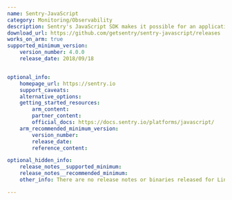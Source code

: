 ```yaml
---
name: Sentry-JavaScript
category: Monitoring/Observability
description: Sentry's JavaScript SDK makes it possible for an application to automatically report problems and performance metrics.
download_url: https://github.com/getsentry/sentry-javascript/releases
works_on_arm: true
supported_minimum_version:
    version_number: 4.0.0
    release_date: 2018/09/18


optional_info:
    homepage_url: https://sentry.io
    support_caveats:
    alternative_options:
    getting_started_resources:
        arm_content:
        partner_content:
        official_docs: https://docs.sentry.io/platforms/javascript/
    arm_recommended_minimum_version:
        version_number:
        release_date:
        reference_content:

optional_hidden_info:
    release_notes__supported_minimum:
    release_notes__recommended_minimum:
    other_info: There are no release notes or binaries released for Linux/ARM64. However, sentry/browser can be installed from the version 4.0.0.

---
```

